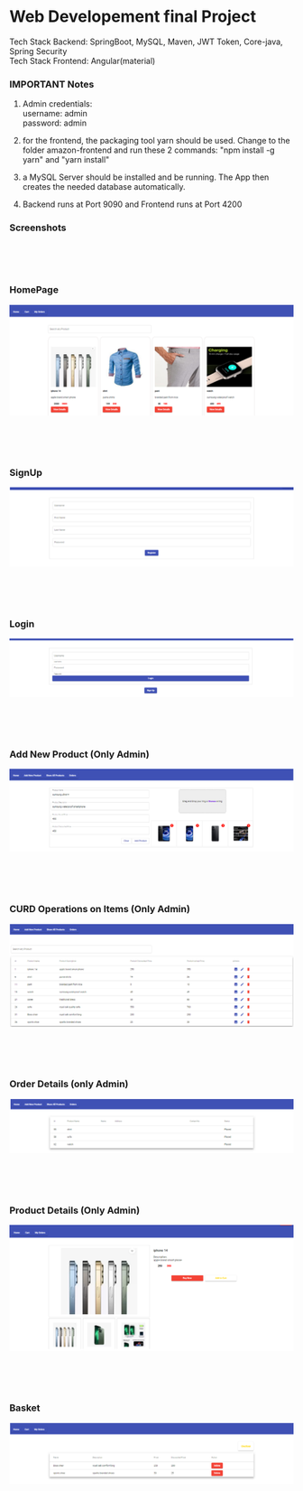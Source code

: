 # Web Developement final Project

Tech Stack Backend:  SpringBoot, MySQL, Maven, JWT Token, Core-java, Spring Security <br />
Tech Stack Frontend: Angular(material) <br />

### IMPORTANT Notes
1) Admin credentials: <br />
   username: admin <br />
   password: admin
   
2) for the frontend, the packaging tool yarn should be used. Change to the folder amazon-frontend and run these 2 commands:
"npm install -g yarn" and "yarn install"

3) a MySQL Server should be installed and be running. The App then creates the needed database automatically.

4) Backend runs at Port 9090 and Frontend runs at Port 4200



### Screenshots
<br />
<br />
<br />

### HomePage
![alt text](https://github.com/behitag/WebDev_final_project/blob/main/Github_Screenshots/Homepage.PNG?raw=true)

<br />
<br />
<br />

### SignUp
![alt text](https://github.com/behitag/WebDev_final_project/blob/main/Github_Screenshots/signup.PNG?raw=true)

<br />
<br />
<br />



### Login
![alt text](https://github.com/behitag/WebDev_final_project/blob/main/Github_Screenshots/login.PNG?raw=true)

<br />
<br />
<br />



### Add New Product (Only Admin)
![alt text](https://github.com/behitag/WebDev_final_project/blob/main/Github_Screenshots/new_product.PNG?raw=true)

<br />
<br />
<br />



### CURD Operations on Items (Only Admin)
![alt text](https://github.com/behitag/WebDev_final_project/blob/main/Github_Screenshots/product_list.PNG?raw=true)

<br />
<br />
<br />



### Order Details (only Admin)
![alt text](https://github.com/behitag/WebDev_final_project/blob/main/Github_Screenshots/order_detail.PNG?raw=true)

<br />
<br />
<br />



### Product Details (Only Admin)
![alt text](https://github.com/behitag/WebDev_final_project/blob/main/Github_Screenshots/product_details.PNG?raw=true)

<br />
<br />
<br />



### Basket
![alt text](https://github.com/behitag/WebDev_final_project/blob/main/Github_Screenshots/basket.PNG?raw=true)

